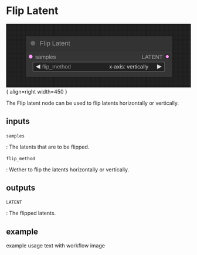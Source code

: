 # Flip Latent

![Flip Latent node](media/FlipLatent.svg){ align=right width=450 }

The Flip latent node can be used to flip latents horizontally or vertically.

## inputs

`samples`

:   The latents that are to be flipped.

`flip_method`

:   Wether to flip the latents horizontally or vertically.



## outputs

`LATENT`

:   The flipped latents.

## example

example usage text with workflow image
